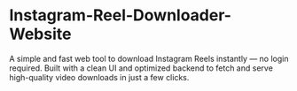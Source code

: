 # Instagram-Reel-Downloader-Website
A simple and fast web tool to download Instagram Reels instantly — no login required. Built with a clean UI and optimized backend to fetch and serve high-quality video downloads in just a few clicks.
